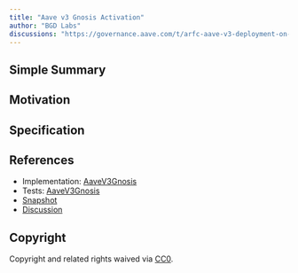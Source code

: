 ```yaml
---
title: "Aave v3 Gnosis Activation"
author: "BGD Labs"
discussions: "https://governance.aave.com/t/arfc-aave-v3-deployment-on-gnosischain/14695"
---
```


## Simple Summary

## Motivation

## Specification

## References

- Implementation: [AaveV3Gnosis](https://github.com/bgd-labs/aave-proposals-v3/blob/main/src/20231026_AaveV3Gnosis_AaveV3GnosisActivation/AaveV3Gnosis_AaveV3GnosisActivation_20231026.sol)
- Tests: [AaveV3Gnosis](https://github.com/bgd-labs/aave-proposals-v3/blob/main/src/20231026_AaveV3Gnosis_AaveV3GnosisActivation/AaveV3Gnosis_AaveV3GnosisActivation_20231026.t.sol)
- [Snapshot](https://snapshot.org/#/aave.eth/proposal/0xb62c93a8b3590dc46eed92b223da5fcbbf6b52f1f79a0c2fcd80bbc0afea59d8)
- [Discussion](https://governance.aave.com/t/arfc-aave-v3-deployment-on-gnosischain/14695)

## Copyright

Copyright and related rights waived via [CC0](https://creativecommons.org/publicdomain/zero/1.0/).
